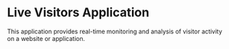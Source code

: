 # Live Visitors Application

This application provides real-time monitoring and analysis of visitor activity on a website or application.
